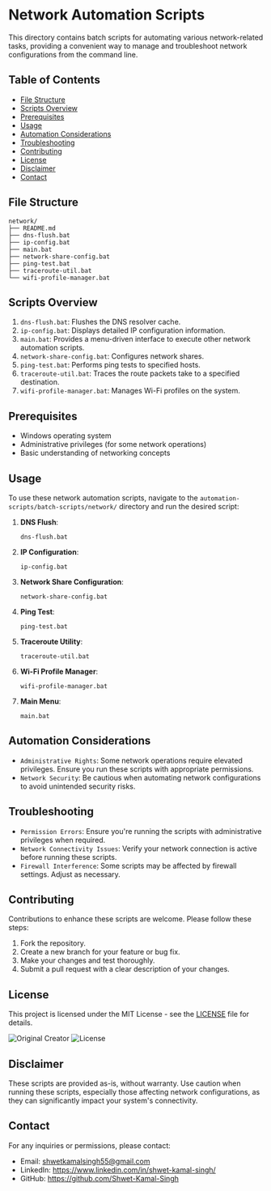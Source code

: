 # Network Automation Scripts

This directory contains batch scripts for automating various network-related tasks, providing a convenient way to manage and troubleshoot network configurations from the command line.

## Table of Contents

- [File Structure](#file-structure)
- [Scripts Overview](#scripts-overview)
- [Prerequisites](#prerequisites)
- [Usage](#usage)
- [Automation Considerations](#automation-considerations)
- [Troubleshooting](#troubleshooting)
- [Contributing](#contributing)
- [License](#license)
- [Disclaimer](#disclaimer)
- [Contact](#contact)

## File Structure
```
network/
├── README.md
├── dns-flush.bat
├── ip-config.bat
├── main.bat
├── network-share-config.bat
├── ping-test.bat
├── traceroute-util.bat
└── wifi-profile-manager.bat
```


## Scripts Overview

1. `dns-flush.bat`: Flushes the DNS resolver cache.
2. `ip-config.bat`: Displays detailed IP configuration information.
3. `main.bat`: Provides a menu-driven interface to execute other network automation scripts.
4. `network-share-config.bat`: Configures network shares.
5. `ping-test.bat`: Performs ping tests to specified hosts.
6. `traceroute-util.bat`: Traces the route packets take to a specified destination.
7. `wifi-profile-manager.bat`: Manages Wi-Fi profiles on the system.

## Prerequisites

- Windows operating system
- Administrative privileges (for some network operations)
- Basic understanding of networking concepts

## Usage

To use these network automation scripts, navigate to the `automation-scripts/batch-scripts/network/` directory and run the desired script:

1. **DNS Flush**:
   ```batch
   dns-flush.bat
   ```

2. **IP Configuration**:
   ```batch
   ip-config.bat
   ```

3. **Network Share Configuration**:
   ```batch
   network-share-config.bat
   ```

4. **Ping Test**:
   ```batch
   ping-test.bat
   ```

5. **Traceroute Utility**:
   ```batch
   traceroute-util.bat
   ```

6. **Wi-Fi Profile Manager**:
   ```batch
   wifi-profile-manager.bat
   ```

7. **Main Menu**:
   ```batch
   main.bat
   ```

## Automation Considerations

- `Administrative Rights`: Some network operations require elevated privileges. Ensure you run these scripts with appropriate permissions.
- `Network Security`: Be cautious when automating network configurations to avoid unintended security risks.

## Troubleshooting

- `Permission Errors`: Ensure you're running the scripts with administrative privileges when required.
- `Network Connectivity Issues`: Verify your network connection is active before running these scripts.
- `Firewall Interference`: Some scripts may be affected by firewall settings. Adjust as necessary.

## Contributing

Contributions to enhance these scripts are welcome. Please follow these steps:

1. Fork the repository.
2. Create a new branch for your feature or bug fix.
3. Make your changes and test thoroughly.
4. Submit a pull request with a clear description of your changes.

## License

This project is licensed under the MIT License - see the [LICENSE](https://github.com/Shwet-Kamal-Singh/automation-scripts/blob/main/LICENSE) file for details.

![Original Creator](https://img.shields.io/badge/Original%20Creator-Shwet%20Kamal%20Singh-blue)
![License](https://img.shields.io/badge/License-MIT-green)

## Disclaimer

These scripts are provided as-is, without warranty. Use caution when running these scripts, especially those affecting network configurations, as they can significantly impact your system's connectivity.

## Contact

For any inquiries or permissions, please contact:
- Email: shwetkamalsingh55@gmail.com
- LinkedIn: https://www.linkedin.com/in/shwet-kamal-singh/
- GitHub: https://github.com/Shwet-Kamal-Singh